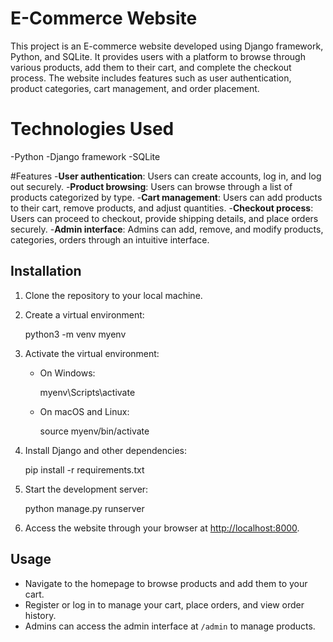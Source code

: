 # E-Commerce Website

This project is an E-commerce website developed using Django framework, Python, and SQLite. It provides users with a platform to browse through various products, add them to their cart, and complete the checkout process. The website includes features such as user authentication, product categories, cart management, and order placement.

# Technologies Used
-Python
-Django framework
-SQLite

#Features
-**User authentication**: Users can create accounts, log in, and log out securely.
-**Product browsing**: Users can browse through a list of products categorized by type.
-**Cart management**: Users can add products to their cart, remove products, and adjust quantities.
-**Checkout process**: Users can proceed to checkout, provide shipping details, and place orders securely.
-**Admin interface**: Admins can add, remove, and modify products, categories, orders through an intuitive interface.

## Installation

1. Clone the repository to your local machine.
2. Create a virtual environment:
    
    python3 -m venv myenv
    
3. Activate the virtual environment:
    - On Windows:
        
        myenv\Scripts\activate
        
    - On macOS and Linux:
        
        source myenv/bin/activate
        
4. Install Django and other dependencies:
    
    pip install -r requirements.txt
    
5. Start the development server:
    
    python manage.py runserver
    
7. Access the website through your browser at [http://localhost:8000](http://localhost:8000).

## Usage

- Navigate to the homepage to browse products and add them to your cart.
- Register or log in to manage your cart, place orders, and view order history.
- Admins can access the admin interface at `/admin` to manage products.
